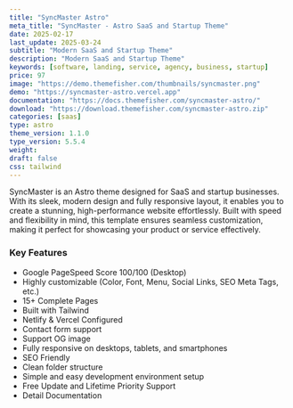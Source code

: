 ```yaml
---
title: "SyncMaster Astro"
meta_title: "SyncMaster - Astro SaaS and Startup Theme"
date: 2025-02-17
last_update: 2025-03-24
subtitle: "Modern SaaS and Startup Theme"
description: "Modern SaaS and Startup Theme"
keywords: [software, landing, service, agency, business, startup]
price: 97
image: "https://demo.themefisher.com/thumbnails/syncmaster.png"
demo: "https://syncmaster-astro.vercel.app"
documentation: "https://docs.themefisher.com/syncmaster-astro/"
download: "https://download.themefisher.com/syncmaster-astro.zip"
categories: [saas]
type: astro
theme_version: 1.1.0
type_version: 5.5.4
weight:
draft: false
css: tailwind
---
```


SyncMaster is an Astro theme designed for SaaS and startup businesses. With its sleek, modern design and fully responsive layout, it enables you to create a stunning, high-performance website effortlessly. Built with speed and flexibility in mind, this template ensures seamless customization, making it perfect for showcasing your product or service effectively.

### Key Features

- Google PageSpeed Score 100/100 (Desktop)
- Highly customizable (Color, Font, Menu, Social Links, SEO Meta Tags, etc.)
- 15+ Complete Pages
- Built with Tailwind
- Netlify & Vercel Configured
- Contact form support
- Support OG image
- Fully responsive on desktops, tablets, and smartphones
- SEO Friendly
- Clean folder structure
- Simple and easy development environment setup
- Free Update and Lifetime Priority Support
- Detail Documentation
